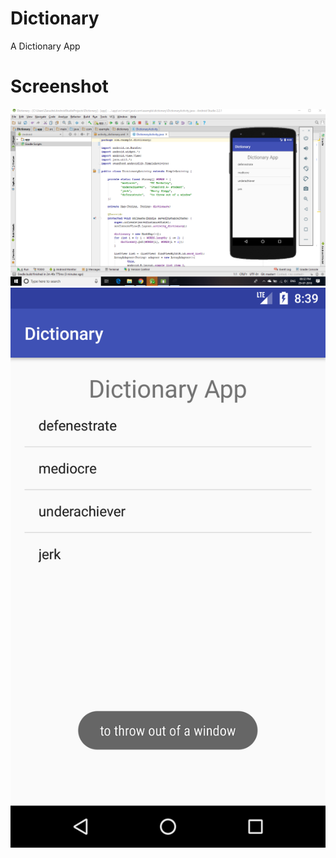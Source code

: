 # Dictionary
A Dictionary App
# Screenshot

![alt text](https://github.com/Pratyushx/Dictionary/blob/master/dictionary.PNG)
![alt text](https://github.com/Pratyushx/Dictionary/blob/master/Screenshot_1532877000.png)
